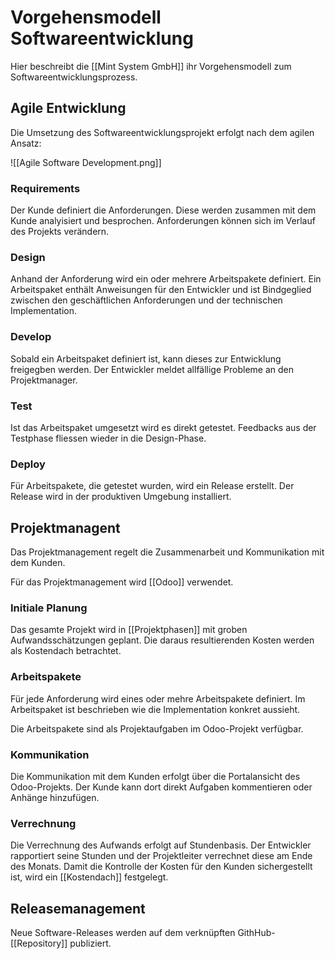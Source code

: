 # Vorgehensmodell Softwareentwicklung

Hier beschreibt die [[Mint System GmbH]] ihr Vorgehensmodell zum Softwareentwicklungsprozess.

## Agile Entwicklung

Die Umsetzung des Softwareentwicklungsprojekt erfolgt nach dem agilen Ansatz:

![[Agile Software Development.png]]

### Requirements

Der Kunde definiert die Anforderungen. Diese werden zusammen mit dem Kunde analyisiert und besprochen. Anforderungen können sich im Verlauf des Projekts verändern.

### Design

Anhand der Anforderung wird ein oder mehrere Arbeitspakete definiert. Ein Arbeitspaket enthält Anweisungen für den Entwickler und ist Bindgeglied zwischen den geschäftlichen Anforderungen und der technischen Implementation.

### Develop

Sobald ein Arbeitspaket definiert ist, kann dieses zur Entwicklung freigegben werden. Der Entwickler meldet allfällige Probleme an den Projektmanager.

### Test

Ist das Arbeitspaket umgesetzt wird es direkt getestet. Feedbacks aus der Testphase fliessen wieder in die Design-Phase.

### Deploy

Für Arbeitspakete, die getestet wurden, wird ein Release erstellt. Der Release wird in der produktiven Umgebung installiert.

## Projektmanagent

Das Projektmanagement regelt die Zusammenarbeit und Kommunikation mit dem Kunden.

Für das Projektmanagement wird [[Odoo]] verwendet.

### Initiale Planung

Das gesamte Projekt wird in [[Projektphasen]] mit groben Aufwandsschätzungen geplant. Die daraus resultierenden Kosten werden als Kostendach betrachtet.

### Arbeitspakete

Für jede Anforderung wird eines oder mehre Arbeitspakete definiert. Im Arbeitspaket ist beschrieben wie die Implementation konkret aussieht.

Die Arbeitspakete sind als Projektaufgaben im Odoo-Projekt verfügbar.

### Kommunikation

Die Kommunikation mit dem Kunden erfolgt über die Portalansicht des Odoo-Projekts. Der Kunde kann dort direkt Aufgaben kommentieren oder Anhänge hinzufügen.

### Verrechnung

Die Verrechnung des Aufwands erfolgt auf Stundenbasis. Der Entwickler rapportiert seine Stunden und der Projektleiter verrechnet diese am Ende des Monats. Damit die Kontrolle der Kosten für den Kunden sichergestellt ist, wird ein [[Kostendach]] festgelegt.

## Releasemanagement

Neue Software-Releases werden auf dem verknüpften GithHub-[[Repository]] publiziert.